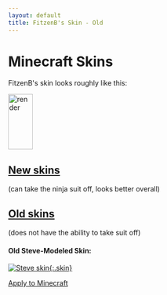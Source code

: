 ```yaml
---
layout: default
title: FitzenB's Skin - Old
---
```


<style>
	img[alt=render] {
		width: 50px;
		height: 113
	}
	img.skin {
		width: 128px;
		height: 128px;
		border: 1px solid white
	}
</style>
# Minecraft Skins

FitzenB's skin looks roughly like this:

![render](//crafatar.com/renders/body/e0bc4800-d95d-4076-b113-d78453dda5ce?overlay=true)

## [New skins](../new)
(can take the ninja suit off, looks better overall)

## [Old skins]()
(does not have the ability to take suit off)

#### Old Steve-Modeled Skin:

[![Steve skin](//nfitzen.keybase.pub/mc-skin/FitzenB/old/steve.png){:.skin}](//keybase.pub/nfitzen/mc-skin/FitzenB/old/steve.png)

[Apply to Minecraft](apply/steve)